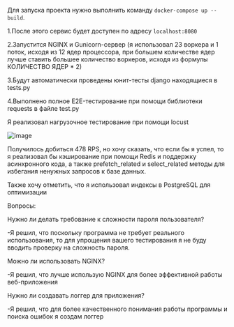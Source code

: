 Для запуска проекта нужно выполнить команду `docker-compose up --build`.



1.После этого сервис будет доступен по адресу `localhost:8080` 

2.Запустится NGINX и Gunicorn-сервер (я использовал 23 воркера и 1 поток, исходя из 12 ядер процессора, при большем количестве ядер лучше ставить большее количество воркеров, исходя из формулы КОЛИЧЕСТВО ЯДЕР * 2)

3.Будут автоматически проведены юнит-тесты django находящиеся в tests.py

4.Выполнено полное E2E-тестирование при помощи библиотеки requests в файле test.py

Я реализовал нагрузочное тестирование при помощи locust

![image](https://github.com/user-attachments/assets/94897395-7b42-48c7-86e3-efcf74ea9622)

Получилось добиться 478 RPS, но хочу сказать, что если бы я успел, то я реализовал бы кэширование при помощи Redis и поддержку асинхронного кода, а также prefetch_related и select_related методы для избегания ненужных запросов к базе данных.

Также хочу отметить, что я использовал индексы в PostgreSQL для оптимизации

Вопросы:

Нужно ли делать требование к сложности пароля пользователя?

-Я решил, что поскольку программа не требует реального использования, то для упрощения вашего тестирования я не буду вводить проверку на сложность пароля.

Можно ли использовать NGINX?

-Я решил, что лучше использую NGINX для более эффективной работы веб-приложения

Нужно ли создавать логгер для приложения?

-Я решил, что для более качественного понимания работы программы и поиска ошибок я создам логгер
